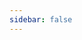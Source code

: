 ```yaml
---
sidebar: false
---
```

<script setup>
import { ref } from 'vue'
import { ClientOnly } from '@vuepress/client'

const ua = navigator.userAgent.toLowerCase()
const isMobile = ref(/mobile|android|iphone|ipad|phone|tablet/i.test(ua) || window.innerWidth <= 768)
const isWeChat = ref(/micromessenger/i.test(ua))
const pdfPath = '/pdf/JavaXM.pdf'

const openPDF = () => {
  if (isWeChat.value) {
    // 微信内打开提示在浏览器打开
    alert('请点击右上角按钮，选择"在浏览器打开"，获得最佳浏览体验')
    return
  }
  try {
    const newWindow = window.open(pdfPath, '_blank')
    if (!newWindow) {
      alert('请允许浏览器打开新窗口以查看 PDF')
    }
  } catch (e) {
    window.location.href = pdfPath
  }
}
</script>

<ClientOnly>
  <div v-show="!isMobile.value && !isWeChat.value" style="margin:0;padding:0;width:100%;height:calc(100vh - 60px);">
    <iframe v-if="!isMobile.value && !isWeChat.value"
      :src="pdfPath"
      style="display:block;position:relative;left:50%;right:50%;width:100vw;max-width:100vw;height:calc(100vh - 60px);margin-left:-50vw;margin-right:-50vw;border:none;"
    ></iframe>
  </div>
  <div v-show="isMobile.value || isWeChat.value" style="text-align:center;padding:2em;">
    <template v-if="isWeChat.value">
      <a>在微信内无法直接浏览，请点击右上角按钮，选择"在浏览器打开"</a>
    </template>
    <template v-else>
      <a>暂时不支持移动端直接浏览，请点击下方按钮在新窗口中打开或下载 PDF</a>
    </template>
    <br><br>
    <button 
      @click="openPDF"
      style="font-size:1.1em;padding:0.6em 2em;background:#3eaf7c;color:#fff;border:none;border-radius:4px;cursor:pointer;">
      点击这里
    </button>
  </div>
</ClientOnly>